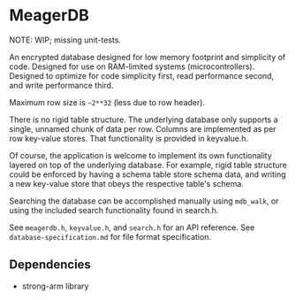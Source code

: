 MeagerDB
========


NOTE: WIP; missing unit-tests.


An encrypted database designed for low memory footprint and simplicity of code.
Designed for use on RAM-limited systems (microcontrollers).
Designed to optimize for code simplicity first, read performance second, and write performance third.


Maximum row size is `~2**32` (less due to row header).


There is no rigid table structure.  The underlying database only supports a single, unnamed chunk of data
per row.  Columns are implemented as per row key-value stores.  That functionality is provided in keyvalue.h.

Of course, the application is welcome to implement its own functionality layered on top of the underlying
database.  For example, rigid table structure could be enforced by having a schema table store schema data,
and writing a new key-value store that obeys the respective table's schema.


Searching the database can be accomplished manually using `mdb_walk`, or using the included search
functionality found in search.h.




See `meagerdb.h`, `keyvalue.h`, and `search.h` for an API reference.
See `database-specification.md` for file format specification.



Dependencies
------------
 * strong-arm library
